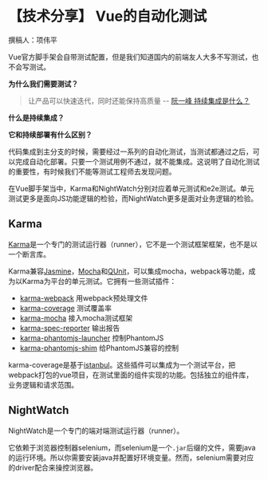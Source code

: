 # 【技术分享】 Vue的自动化测试

撰稿人：项伟平

Vue官方脚手架会自带测试配置，但是我们知道国内的前端友人大多不写测试，也不会写测试。

**为什么我们需要测试？**

> 让产品可以快速迭代，同时还能保持高质量 -- [阮一峰 持续集成是什么？](http://www.ruanyifeng.com/blog/2015/09/continuous-integration.html?utm_source=tuicool&utm_medium=referral)

**什么是持续集成？**

**它和持续部署有什么区别？**

代码集成到主分支的时候，需要经过一系列的自动化测试，当测试都通过之后，可以完成自动化部署。只要一个测试用例不通过，就不能集成。这说明了自动化测试的重要性，有时候我们不能等测试工程师去发现问题。

在Vue脚手架当中，Karma和NightWatch分别对应着单元测试和e2e测试。单元测试更多是面向JS功能逻辑的检验，而NightWatch更多是面对业务逻辑的检验。

## Karma

[Karma](https://github.com/karma-runner/karma)是一个专门的测试运行器（runner），它不是一个测试框架框架，也不是以一个断言库。

Karma兼容[Jasmine](https://github.com/karma-runner/karma-jasmine)，[Mocha](https://github.com/karma-runner/karma-mocha)和[QUnit](https://github.com/karma-runner/karma-qunit)，可以集成mocha，webpack等功能，成为以Karma为平台的单元测试。它拥有一些测试插件：

- [karma-webpack](https://github.com/webpack-contrib/karma-webpack) 用webpack预处理文件
- [karma-coverage](https://github.com/karma-runner/karma-coverage) 测试覆盖率
- [karma-mocha](https://github.com/karma-runner/karma-mocha) 接入mocha测试框架
- [karma-spec-reporter](https://github.com/mlex/karma-spec-reporter) 输出报告
- [karma-phantomjs-launcher](https://github.com/karma-runner/karma-phantomjs-launcher) 控制PhantomJS
- [karma-phantomjs-shim](https://github.com/tschaub/karma-phantomjs-shim) 给PhantomJS兼容的控制

karma-coverage是基于[istanbul](https://github.com/gotwarlost/istanbul)。这些插件可以集成为一个测试平台，把webpack打包的vue项目，在测试里面的组件实现的功能。包括独立的组件库，业务逻辑和请求范围。


## NightWatch

NightWatch是一个专门的端对端测试运行器（runner）。

它依赖于浏览器控制器selenium，而selenium是一个`.jar`后缀的文件，需要java的运行环境。所以你需要安装java并配置好环境变量。然而，selenium需要对应的driver配合来操控浏览器。









